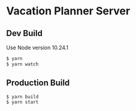 Vacation Planner Server
=======================

Dev Build
---------
Use Node version 10.24.1

```bash
$ yarn
$ yarn watch
```

Production Build
----------------
```bash
$ yarn build
$ yarn start
```
